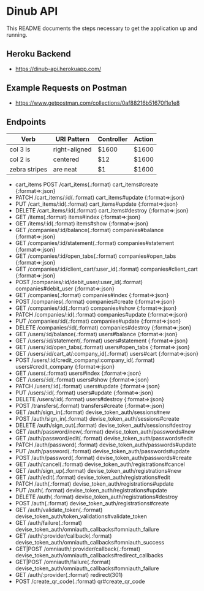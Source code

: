 # Dinub API

This README documents the steps necessary to get the
application up and running.

## Heroku Backend

* https://dinub-api.herokuapp.com/

## Example Requests on Postman

* https://www.getpostman.com/collections/0af88216b51670f1e1e8

## Endpoints



| Verb        | URI Pattern | Controller | Action  |
| ------------- |-------------|-----|-----|
| col 3 is      | right-aligned | $1600 | $1600 |
| col 2 is      | centered      |   $12 | $1600 |
| zebra stripes | are neat      |    $1 | $1600 |

* cart_items POST     /cart_items(.:format)                           cart_items#create {:format=>:json}
* PATCH    /cart_items/:id(.:format)                       cart_items#update {:format=>:json}
* PUT      /cart_items/:id(.:format)                       cart_items#update {:format=>:json}
* DELETE   /cart_items/:id(.:format)                       cart_items#destroy {:format=>:json}
* GET      /items(.:format)                                items#index {:format=>:json}
* GET      /items/:id(.:format)                            items#show {:format=>:json}
* GET      /companies/:id/balance(.:format)                companies#balance {:format=>:json}
* GET      /companies/:id/statement(.:format)              companies#statement {:format=>:json}
* GET      /companies/:id/open_tabs(.:format)              companies#open_tabs {:format=>:json}
* GET      /companies/:id/client_cart/:user_id(.:format)   companies#client_cart {:format=>:json}
* POST     /companies/:id/debit_user/:user_id(.:format)    companies#debit_user {:format=>:json}
* GET      /companies(.:format)                            companies#index {:format=>:json}
* POST     /companies(.:format)                            companies#create {:format=>:json}
* GET      /companies/:id(.:format)                        companies#show {:format=>:json}
* PATCH    /companies/:id(.:format)                        companies#update {:format=>:json}
* PUT      /companies/:id(.:format)                        companies#update {:format=>:json}
* DELETE   /companies/:id(.:format)                        companies#destroy {:format=>:json}
* GET      /users/:id/balance(.:format)                    users#balance {:format=>:json}
* GET      /users/:id/statement(.:format)                  users#statement {:format=>:json}
* GET      /users/:id/open_tabs(.:format)                  users#open_tabs {:format=>:json}
* GET      /users/:id/cart_at/:company_id(.:format)        users#cart {:format=>:json}
* POST     /users/:id/credit_company/:company_id(.:format) users#credit_company {:format=>:json}
* GET      /users(.:format)                                users#index {:format=>:json}
* GET      /users/:id(.:format)                            users#show {:format=>:json}
* PATCH    /users/:id(.:format)                            users#update {:format=>:json}
* PUT      /users/:id(.:format)                            users#update {:format=>:json}
* DELETE   /users/:id(.:format)                            users#destroy {:format=>:json}
* POST     /transfers(.:format)                            transfers#create {:format=>:json}
* GET      /auth/sign_in(.:format)                         devise_token_auth/sessions#new
* POST     /auth/sign_in(.:format)                         devise_token_auth/sessions#create
* DELETE   /auth/sign_out(.:format)                        devise_token_auth/sessions#destroy
* GET      /auth/password/new(.:format)                    devise_token_auth/passwords#new
* GET      /auth/password/edit(.:format)                   devise_token_auth/passwords#edit
* PATCH    /auth/password(.:format)                        devise_token_auth/passwords#update
* PUT      /auth/password(.:format)                        devise_token_auth/passwords#update
* POST     /auth/password(.:format)                        devise_token_auth/passwords#create
* GET      /auth/cancel(.:format)                          devise_token_auth/registrations#cancel
* GET      /auth/sign_up(.:format)                         devise_token_auth/registrations#new
* GET      /auth/edit(.:format)                            devise_token_auth/registrations#edit
* PATCH    /auth(.:format)                                 devise_token_auth/registrations#update
* PUT      /auth(.:format)                                 devise_token_auth/registrations#update
* DELETE   /auth(.:format)                                 devise_token_auth/registrations#destroy
* POST     /auth(.:format)                                 devise_token_auth/registrations#create
* GET      /auth/validate_token(.:format)                  devise_token_auth/token_validations#validate_token
* GET      /auth/failure(.:format)                         devise_token_auth/omniauth_callbacks#omniauth_failure
* GET      /auth/:provider/callback(.:format)              devise_token_auth/omniauth_callbacks#omniauth_success
* GET|POST /omniauth/:provider/callback(.:format)          devise_token_auth/omniauth_callbacks#redirect_callbacks
* GET|POST /omniauth/failure(.:format)                     devise_token_auth/omniauth_callbacks#omniauth_failure
* GET      /auth/:provider(.:format)                       redirect(301)
* POST     /create_qr_code(.:format)                       qr#create_qr_code
